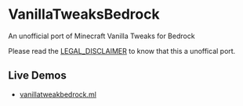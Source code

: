 # VanillaTweaksBedrock

An unofficial port of Minecraft Vanilla Tweaks for Bedrock

Please read the [LEGAL_DISCLAIMER](LEGAL_DISCLAIMER.md) to know that this a unoffical port.

<!--The [web app domain](https://vanillatweaksbedrock.web.app/) can only download 10 GB from all clients per month just as heads up.-->

## Live Demos
* [vanillatweakbedrock.ml](https://vanillatweakbedrock.ml/)
<!-- * [vanillatweaksbedrock.web.app](https://vanillatweaksbedrock.web.app/) -->
